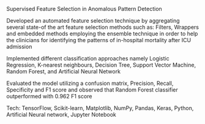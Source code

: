 Supervised Feature Selection in Anomalous Pattern Detection

Developed an automated feature selection technique by aggregating several state-of the art feature selection methods
such as: Filters, Wrappers and embedded methods employing the ensemble technique in order to help the clinicians for
identifying the patterns of in-hospital mortality after ICU admission

Implemented different classification approaches namely Logistic Regression, K-nearest neighbours, Decision Tree, Support
Vector Machine, Random Forest, and Artificial Neural Network

Evaluated the model utilizing a confusion matrix, Precision, Recall, Specificity and F1 score and observed that Random
Forest classifier outperformed with 0.962 F1 score

Tech: TensorFlow, Scikit-learn, Matplotlib, NumPy, Pandas, Keras, Python, Artificial Neural network, Jupyter Notebook
